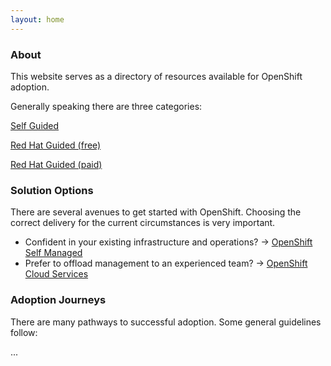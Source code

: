 ```yaml
---
layout: home
---
```


### About

This website serves as a directory of resources available for OpenShift adoption.

Generally speaking there are three categories:

[Self Guided](./_self_guided/self_guided.md)

[Red Hat Guided (free)](./_rh_guided_free/rh_guided_free.md)

[Red Hat Guided (paid)](./_rh_guided_paid/rh_guided_paid.md)

### Solution Options

There are several avenues to get started with OpenShift. Choosing the correct delivery for the current circumstances is very important.

* Confident in your existing infrastructure and operations? -> [OpenShift Self Managed](https://www.redhat.com/en/technologies/cloud-computing/openshift#self-managed-editions)
* Prefer to offload management to an experienced team? -> [OpenShift Cloud Services](https://www.redhat.com/en/technologies/cloud-computing/openshift/openshift-cloud-services)


### Adoption Journeys

There are many pathways to successful adoption. Some general guidelines follow:

...